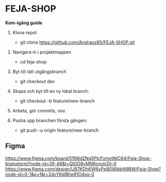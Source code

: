 # FEJA-SHOP

**Kom-igång guide**
1. Klona repot
   - git clone https://github.com/Andraoz85/FEJA-SHOP.git

2. Navigera in i projektmappen
   - cd feja-shop

4. Byt till rätt utgångsbranch
   - git checkout dev

5. Skapa och byt till en ny lokal branch:
   - git checkout -b feature/new-branch

6. Arbeta, gör commits, osv.

7. Pusha upp branchen första gången:
   - git push -u origin feature/new-branch

## Figma

https://www.figma.com/board/51N9d2Nq5PtcFzmvtNIC64/Feja-Shop-brainstorm?node-id=26-48&t=QlGO8vMN6cnulcDr-0
https://www.figma.com/design/U87KDhKW6yPp80WikbN9BW/Feja-Shop?node-id=0-1&p=f&t=2dvYKdIBtw91O4xq-0
